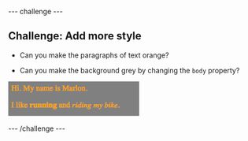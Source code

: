 --- challenge ---
## Challenge: Add more style

+ Can you make the paragraphs of text orange?

+ Can you make the background grey by changing the `body` property?

![screenshot](images/birthday-more-style.png)

--- /challenge ---
